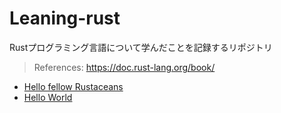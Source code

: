 # Leaning-rust

Rustプログラミング言語について学んだことを記録するリポジトリ

> References: https://doc.rust-lang.org/book/

- [Hello fellow Rustaceans](https://github.com/ittoku-ky73/leaning-rust/tree/main/projects/hello_fellow_rustaceans)
- [Hello World](https://github.com/ittoku-ky73/leaning-rust/tree/main/projects/hello_world)
